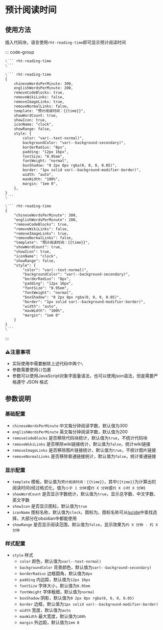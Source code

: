 # 预计阅读时间

## 使用方法
插入代码块，语言使用`rht-reading-time`即可显示预计阅读时间

::: code-group
``` markdown [直接使用]
\``` rht-reading-time
\```
```

``` markdown [带参数(JavaScript对象字面量语法)]
\``` rht-reading-time
{
    chineseWordsPerMinute: 300,
    englishWordsPerMinute: 200,
    removeCodeBlocks: true,
    removeWikiLinks: false,
    removeImageLinks: true,
    removeNormalLinks: false,
    template: "预计阅读时间：{{time}}",
    showWordCount: true,
    showIcon: true,
    iconName: "clock",
    showRange: false,
    style: {
        color: "var(--text-normal)",
        backgroundColor: "var(--background-secondary)",
        borderRadius: "8px",
        padding: "12px 16px",
        fontSize: "0.95em",
        fontWeight: "normal",
        boxShadow: "0 2px 8px rgba(0, 0, 0, 0.05)",
        border: "1px solid var(--background-modifier-border)",
        width: "auto",
        maxWidth: "100%",
        margin: "1em 0",
    },
}
\```
```

``` markdown [带参数(JSON语法)]
\``` rht-reading-time
{
    "chineseWordsPerMinute": 300,
    "englishWordsPerMinute": 200,
    "removeCodeBlocks": true,
    "removeWikiLinks": false,
    "removeImageLinks": true,
    "removeNormalLinks": false,
    "template": "预计阅读时间：{{time}}",
    "showWordCount": true,
    "showIcon": true,
    "iconName": "clock",
    "showRange": false,
    "style": {
        "color": "var(--text-normal)",
        "backgroundColor": "var(--background-secondary)",
        "borderRadius": "8px",
        "padding": "12px 16px",
        "fontSize": "0.95em",
        "fontWeight": "normal",
        "boxShadow": "0 2px 8px rgba(0, 0, 0, 0.05)",
        "border": "1px solid var(--background-modifier-border)",
        "width": "auto",
        "maxWidth": "100%",
        "margin": "1em 0"
    }
}
\```
```
:::

### ⚠️注意事项

- 实际使用中需要删除上述代码中两个`\`
- 参数需要使用`{}`包裹
- 参数可以使用JavaScript对象字面量语法，也可以使用json语法，但是需要严格遵守 JSON 格式

## 参数说明
### 基础配置
- `chineseWordsPerMinute` 中文每分钟阅读字数，默认值为300
- `englishWordsPerMinute` 英文每分钟阅读字数，默认值为200
- `removeCodeBlocks` 是否移除代码块统计，默认值为`true`，不统计代码块
- `removeWikiLinks` 是否移除wiki链接统计，默认值为`false`，统计wiki链接
- `removeImageLinks` 是否移除图片链接统计，默认值为`true`，不统计图片链接
- `removeNormalLinks` 是否移除普通链接统计，默认值为`false`，统计普通链接

### 显示配置
- `template` 模板，默认值为<span v-pre>`预计阅读时间：{{time}}`</span>，其中<span v-pre>`{{time}}`</span>为计算出的阅读时间(经过格式化，值为`小于 1 分钟`或`约 X 分钟`或`约 X 小时 X 分钟`)
- `showWordCount` 是否显示字数统计，默认值为`true`，显示总字数、中文字数、英文字数
- `showIcon` 是否显示图标，默认值为`true`
- `iconName` 图标名称，默认值为`clock`，图标为<Clock class="inline-icon"/>。图标名称可从[lucide](https://lucide.dev/icons/)中查找选择，大部分在obsidian中都能使用
- `showRange` 是否显示阅读范围，默认值为`false`，显示效果为`约 X 分钟 - 约 X 分钟`

### 样式配置
- `style` 样式
  - `color` 颜色，默认值为`var(--text-normal)`
  - `backgroundColor` 背景颜色，默认值为`var(--background-secondary)`
  - `borderRadius` 边框圆角，默认值为`8px`
  - `padding` 内边距，默认值为`12px 16px`
  - `fontSize` 字体大小，默认值为`0.95em`
  - `fontWeight` 字体粗细，默认值为`normal`
  - `boxShadow` 阴影，默认值为`0 2px 8px rgba(0, 0, 0, 0.05)`
  - `border` 边框，默认值为`1px solid var(--background-modifier-border)`
  - `width` 宽度，默认值为`auto`
  - `maxWidth` 最大宽度，默认值为`100%`
  - `margin` 外边距，默认值为`1em 0`
